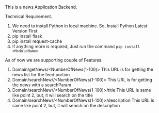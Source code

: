 This is a news Application Backend. 

Technical Requirement.
1. We need to install Python in local machine. So, Install Python Latest Version First
2. pip install flask
3. pip install request-cache
4. If anything more is required, Just run the command `pip install <ModuleName>`


As of now we are supporting couple of Features.
1. Domain/getNews/<NumberOfNews(1-100)>
        This URL is for getting the news list for the feed portion
2. Domain/searchNew/<SearchParam>/<NumberOfNews(1-100)>
        This URL is for getting the news with a searchParam
3. Domain/searchNew/<SearchParam>/<NumberOfNews(1-100)>/title
        This URL is same like point 2, but, it will search on the title
3. Domain/searchNew/<SearchParam>/<NumberOfNews(1-100)>/description
        This URL is same like point 2, but, it will search on the description